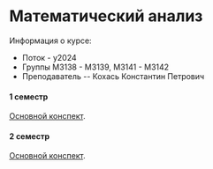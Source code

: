 # Математический анализ

Информация о курсе:

* Поток - y2024
* Группы М3138 - М3139, M3141 - M3142
* Преподаватель -- Кохась Константин Петрович

#### 1 семестр

[Основной конспект](./semester_1/Calculus.pdf.pdf).

#### 2 семестр

[Основной конспект](./semester_2/Calculus.pdf).


